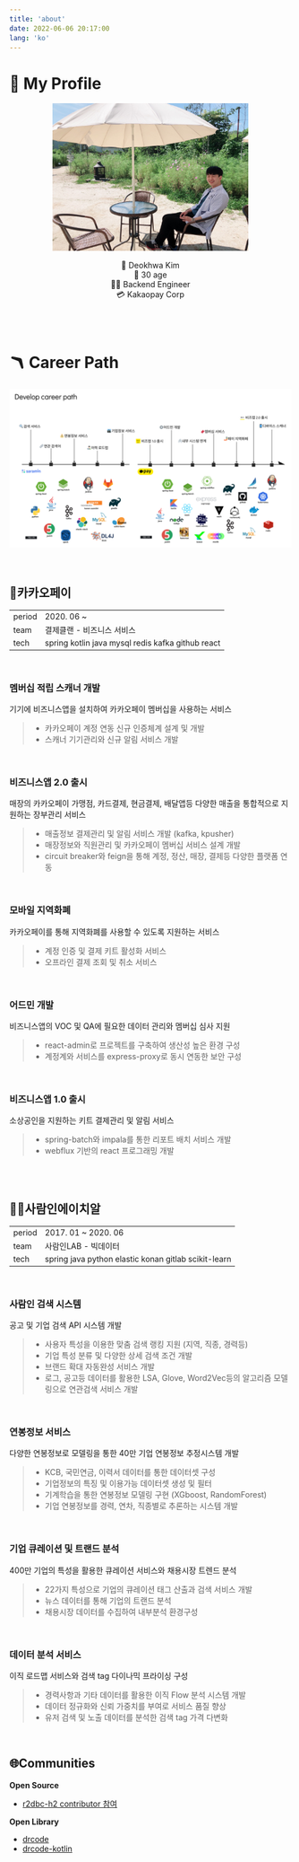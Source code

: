 ```yaml
---
title: 'about'
date: 2022-06-06 20:17:00
lang: 'ko'
---
```


# 🦆 My Profile

<div style="text-align:center">
<figure style="margin: 0 auto; max-width:350px; width: 80%;">

![profile](../assets/resume-profile.png)

</figure> 

👨 Deokhwa Kim  
🎂 30 age  
👨‍💻 Backend Engineer  
💳 Kakaopay Corp


<br/>
<br/>
</div>

# 🪃 Career Path

![dev-profile](./images/career_path.png)

<br/>

## 💸카카오페이

<table>
<tr>
<td>
period
</td>
<td>
2020. 06 ~</td>
</tr>
<tr>
<td>
team
</td>
<td>
결제클랜 - 비즈니스 서비스</td>
</tr>
<tr>
<td>
tech
</td>
<td>
spring kotlin java mysql redis kafka github react
</td>
</tr>
</table>

<br/>

### 멤버십 적립 스캐너 개발  
기기에 비즈니스앱을 설치하여 카카오페이 멤버십을 사용하는 서비스  
> - 카카오페이 계정 연동 신규 인증체계 설계 및 개발  
> - 스캐너 기기관리와 신규 알림 서비스 개발   

<br/>

### 비즈니스앱 2.0 출시  
매장의 카카오페이 가맹점, 카드결제, 현금결제, 배달앱등 다양한 매출을 통합적으로 지원하는 장부관리 서비스  
> - 매출정보 결제관리 및 알림 서비스 개발 (kafka, kpusher)  
> - 매장정보와 직원관리 및 카카오페이 멤버십 서비스 설계 개발  
> - circuit breaker와 feign을 통해 계정, 정산, 매장, 결제등 다양한 플랫폼 연동  

<br/>

### 모바일 지역화폐  
카카오페이를 통해 지역화폐를 사용할 수 있도록 지원하는 서비스  
> - 계정 인증 및 결제 키트 활성화 서비스  
> - 오프라인 결제 조회 및 취소 서비스  

<br/>

### 어드민 개발  
비즈니스앱의 VOC 및 QA에 필요한 데이터 관리와 멤버십 심사 지원  
> - react-admin로 프로젝트를 구축하여 생산성 높은 환경 구성  
> - 계정계와 서비스를 express-proxy로 동시 연동한 보안 구성  

<br/>

### 비즈니스앱 1.0 출시  
소상공인을 지원하는 키트 결제관리 및 알림 서비스  
> - spring-batch와 impala를 통한 리포트 배치 서비스 개발  
> - webflux 기반의 react 프로그래밍 개발  

<br/>
<br/>


## 🧑‍💼사람인에이치알  

<table>
<tr>
<td>
period
</td>
<td>
2017. 01 ~ 2020. 06</td>
</tr>
<tr>
<td>
team
</td>
<td>
사람인LAB - 빅데이터</td>
</tr>
<tr>
<td>
tech
</td>
<td>
spring java python elastic konan gitlab scikit-learn  
</td>
</tr>
</table>

<br/>

### 사람인 검색 시스템   
공고 및 기업 검색 API 시스템 개발  
> - 사용자 특성을 이용한 맞춤 검색 랭킹 지원 (지역, 직종, 경력등)  
> - 기업 특성 분류 및 다양한 상세 검색 조건 개발  
> - 브랜드 확대 자동완성 서비스 개발  
> - 로그, 공고등 데이터를 활용한 LSA, Glove, Word2Vec등의 알고리즘 모델링으로 연관검색 서비스 개발  

<br/>

### 연봉정보 서비스  
다양한 연봉정보로 모델링을 통한 40만 기업 연봉정보 추정시스템 개발  
> - KCB, 국민연금, 이력서 데이터를 통한 데이터셋 구성  
> - 기업정보의 특징 및 이용가능 데이터셋 생성 및 필터  
> - 기계학습을 통한 연봉정보 모델링 구현 (XGboost, RandomForest)  
> - 기업 연봉정보를 경력, 연차, 직종별로 추론하는 시스템 개발  

<br/>

### 기업 큐레이션 및 트랜드 분석  
400만 기업의 특성을 활용한 큐레이션 서비스와 채용시장 트렌드 분석  
> - 22가지 특성으로 기업의 큐레이션 태그 산출과 검색 서비스 개발    
> - 뉴스 데이터를 통해 기업의 트랜드 분석  
> - 채용시장 데이터를 수집하여 내부분석 환경구성  

<br/>

### 데이터 분석 서비스  
이직 로드맵 서비스와 검색 tag 다이나믹 프라이싱 구성  
> - 경력사항과 기타 데이터를 활용한 이직 Flow 분석 시스템 개발  
> - 데이터 정규화와 신뢰 가중치를 부여로 서비스 품질 향상  
> - 유저 검색 및 노출 데이터를 분석한 검색 tag 가격 다변화  



<br/>

## 🌐Communities  

**Open Source**  
- [r2dbc-h2 contributor 참여](https://github.com/r2dbc/r2dbc-h2)  

**Open Library**  
- [drcode](https://github.com/renuevo/drcode)  
- [drcode-kotlin](https://github.com/renuevo/drcode_kotlin)  